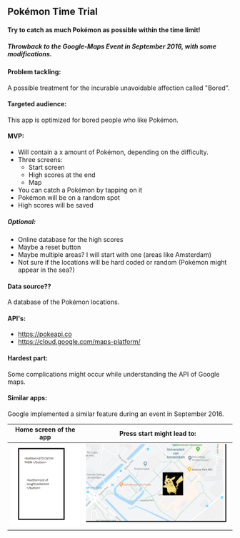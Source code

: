 ## Pokémon Time Trial
#### Try to catch as much Pokémon as possible within the time limit!
##### Throwback to the Google-Maps Event in September 2016, with some modifications.
#### Problem tackling: 
A possible treatment for the incurable unavoidable affection called "Bored".
#### Targeted audience: 
This app is optimized for bored people who like Pokémon.
#### MVP:
  * Will contain a x amount of Pokémon, depending on the difficulty. 
  * Three screens:
    * Start screen
    * High scores at the end
    * Map
  * You can catch a Pokémon by tapping on it
  * Pokémon will be on a random spot
  * High scores will be saved
##### Optional:
  * Online database for the high scores
  * Maybe a reset button
  * Maybe multiple areas? I will start with one (areas like Amsterdam)
  * Not sure if the locations will be hard coded or random (Pokémon might appear in the sea?)
#### Data source?? 
A database of the Pokémon locations.
#### API's:
  * https://pokeapi.co
  * https://cloud.google.com/maps-platform/
#### Hardest part: 
Some complications might occur while understanding the API of Google maps. 
#### Similar apps: 
Google implemented a similar feature during an event in September 2016.


  Home screen of the app      |  Press start might lead to:
  :-------------------------:|:-------------------------:
  ![alt text](https://github.com/moez-baksi/EindProject/blob/master/doc/prop_Project_2.png)  |  ![alt text](https://github.com/moez-baksi/EindProject/blob/master/doc/prop_Project_1.png)
